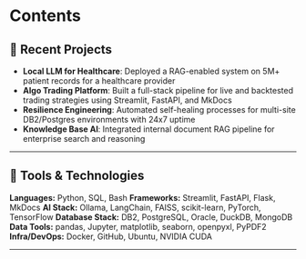 # Contents

## 🧪 Recent Projects

* **Local LLM for Healthcare**: Deployed a RAG-enabled system on 5M+ patient records for a healthcare provider
* **Algo Trading Platform**: Built a full-stack pipeline for live and backtested trading strategies using Streamlit, FastAPI, and MkDocs
* **Resilience Engineering**: Automated self-healing processes for multi-site DB2/Postgres environments with 24x7 uptime
* **Knowledge Base AI**: Integrated internal document RAG pipeline for enterprise search and reasoning

---

## 📌 Tools & Technologies

**Languages:** Python, SQL, Bash
**Frameworks:** Streamlit, FastAPI, Flask, MkDocs
**AI Stack:** Ollama, LangChain, FAISS, scikit-learn, PyTorch, TensorFlow
**Database Stack:** DB2, PostgreSQL, Oracle, DuckDB, MongoDB
**Data Tools:** pandas, Jupyter, matplotlib, seaborn, openpyxl, PyPDF2
**Infra/DevOps:** Docker, GitHub, Ubuntu, NVIDIA CUDA

---
